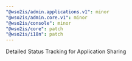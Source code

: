 ```yaml
---
"@wso2is/admin.applications.v1": minor
"@wso2is/admin.core.v1": minor
"@wso2is/console": minor
"@wso2is/core": patch
"@wso2is/i18n": patch
---
```


Detailed Status Tracking for Application Sharing
